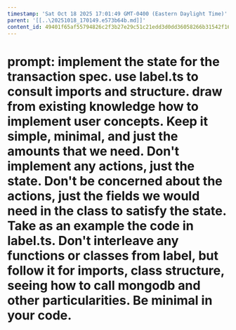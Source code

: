 ```yaml
---
timestamp: 'Sat Oct 18 2025 17:01:49 GMT-0400 (Eastern Daylight Time)'
parent: '[[..\20251018_170149.e573b64b.md]]'
content_id: 49401f65af55794826c2f3b27e29c51c21edd3d0dd36058266b31542f1670b68
---
```


# prompt:  implement the state for the transaction spec. use label.ts to consult imports and structure.  draw from existing knowledge how to implement user concepts. Keep it simple, minimal, and just the amounts that we need. Don't implement any actions, just the state. Don't be concerned about the actions, just the fields we would need in the class to satisfy the state. Take as an example the code in label.ts. Don't interleave any functions or classes from label, but follow it for imports, class structure, seeing how to call mongodb and other particularities. Be minimal in your code.
